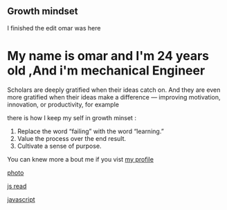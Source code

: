 ## Growth mindset

I finished the edit 
omar was here

# My name is **omar** and I'm 24 years old ,And i'm mechanical Engineer

Scholars are deeply gratified when their ideas catch on. And they are even more gratified when their ideas make a difference — improving motivation, innovation, or productivity, for example

there is how I keep my self in growth minset :

1. Replace the word “failing” with the word “learning.”
1. Value the process over the end result.
1. Cultivate a sense of purpose.


You can knew more a bout me if you vist [my profile](https://github.com/omar7100/peaky-blinders)


[photo](/*https://www.google.com/url?sa=i&source=images&cd=&ved=2ahUKEwiusInmsuTkAhXJyKQKHUfaCIMQjRx6BAgBEAQ&url=https%3A%2F%2Fen.businesstimes.cn%2Farticles%2F115734%2F20190723%2Fpeaky-blinders-season-5-release-date-set-for-august-with-tommy-shelbys-redemption.htm&psig=AOvVaw01BQiZUuiDxmz4Qa37hYqM&ust=1569240557433285/*)

[js read](js.md)

[javascript](read.md)